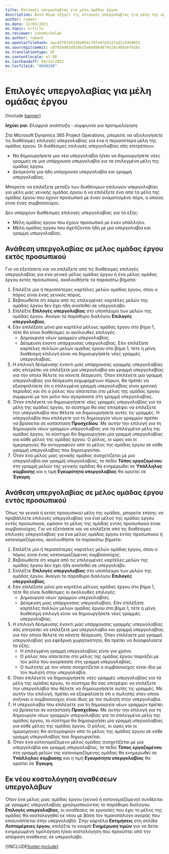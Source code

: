```yaml
---
title: Επιλογές υπεργολαβίας για μέλη ομάδας έργου
description: Αυτό θέμα εξηγεί τις επιλογές υπεργολαβίας για μέλη της ομάδας έργου στο Microsoft Dynamics 365 Project Operations.
author: rumant
ms.date: 12/03/2021
ms.topic: article
ms.reviewer: johnmichalak
ms.author: rumant
ms.openlocfilehash: aacd2f97d3120a854c78fe87e512fad1c43b9651
ms.sourcegitcommit: c0792bd65d92db25e0e8864879a19c4b93efb10c
ms.translationtype: HT
ms.contentlocale: el-GR
ms.lasthandoff: 04/14/2022
ms.locfileid: "8600190"
---
```

# <a name="subcontracting-options-for-project-team-members"></a>Επιλογές υπεργολαβίας για μέλη ομάδας έργου

[!include [banner](../../includes/dataverse-preview.md)]

_**Ισχύει για:** Ελαφριά ανάπτυξη - συμφωνία για προτιμολόγηση_

Στο Microsoft Dynamics 365 Project Operations, μπορείτε να αξιολογήσετε τις διαθέσιμες επιλογές υπεργολαβίας για ένα ή περισσότερα μέλη της ομάδας έργου. Οι διαθέσιμες επιλογές υπεργολαβίας σάς επιτρέπουν:

- Να δημιουργήσετε μια νέα υπεργολαβία ή/και να δημιουργήσετε νέες γραμμές σε μια υπάρχουσα υπεργολαβία για τα επιλεγμένα μέλη της ομάδας έργου. 
- Δεσμεύστε μια ήδη υπάρχουσα υπεργολαβία και γραμμή υπεργολαβίας. 

Μπορείτε να επιλέξετε μεταξύ των διαθέσιμων επιλογών υπεργολαβίας για μέλη μιας γενικής ομάδας έργου ή να επιλέξετε ένα από τα μέλη της ομάδας έργου που έχουν προσωπικό με έναν ονοματισμένο πόρο, ο οποίος είναι ένας συμβασιούχος. 

Δεν υπάρχουν διαθέσιμες επιλογές υπεργολαβίας για τα εξής:

- Μέλη ομάδας έργου που έχουν προσωπικό με έναν υπάλληλο. 
- Μέλη ομάδας έργου που σχετίζονται ήδη με μια υπεργολαβία και γραμμή υπεργολαβίας. 

## <a name="subcontracting-an-unstaffed-project-team-member"></a>Ανάθεση υπεργολαβίας σε μέλος ομάδας έργου εκτός προσωπικού

Για να εξετάσετε και να επιλέξετε από τις διαθέσιμες επιλογές υπεργολαβίας για ένα γενικό μέλος ομάδας έργου ή ένα μέλος ομάδας έργου εκτός προσωπικού, ακολουθήστε τα παρακάτω βήματα:

1. Επιλέξτε μία ή περισσότερες καρτέλες μελών ομάδας έργου, όπου ο πόρος είναι ένας γενικός πόρος.
2. Βεβαιωθείτε ότι καμία από τις επιλεγμένες καρτέλες μελών της ομάδας έργου δεν έχει ήδη ανατεθεί σε υπεργολάβο. 
3. Επιλέξτε **Επιλογές υπεργολαβίας** στο υποπλέγμα των μελών της ομάδας έργου. Ανοίγει το παράθυρο διαλόγου **Επιλογές υπεργολαβίας**. 
4. Εάν επιλέξατε μόνο μία καρτέλα μέλους ομάδας έργου στο βήμα 1, τότε θα είναι διαθέσιμες οι ακόλουθες επιλογές:
    - Δημιουργία νέων γραμμών υπεργολαβίας. 
    - Δέσμευση έναντι υπάρχουσας υπεργολαβίας. Εάν επιλέξατε καρτέλες πολλών μελών ομάδας έργου στο βήμα 1, τότε η μόνη διαθέσιμη επιλογή είναι να δημιουργήσετε νέες γραμμές υπεργολαβίας.
5. Η επιλογή δέσμευσης έναντι μιας υπάρχουσας γραμμής υπεργολαβίας σάς επιτρέπει να επιλέξετε μια υπεργολαβία και γραμμή υπεργολαβίας για την οποία θέλετε να κάνετε δέσμευση. Όταν επιλέγετε μια γραμμή υπεργολαβίας για δέσμευση εκχωρημένων πόρων, θα πρέπει να εξασφαλίσετε ότι η επιλεγμένη γραμμή υπεργολαβίας είναι χρονική περίοδος και ότι ο ρόλος που απαιτείται στο μέλος της ομάδας έργου συμφωνεί με τον ρόλο που αγοράσατε στη γραμμή υπεργολαβίας.
6. Όταν επιλέγετε να δημιουργήσετε νέες γραμμές υπεργολαβίας για τα μέλη της ομάδας έργου, το σύστημα θα σας επιτρέψει να επιλέξετε την υπεργολαβία που θέλετε να δημιουργήσετε αυτές τις γραμμές. Η υπεργολαβία που επιλέγετε για τη δημιουργία νέων γραμμών πρέπει να βρίσκεται σε κατάσταση **Προσχεδίου**. Με αυτήν την επιλογή για τη δημιουργία νέων γραμμών υπεργολαβίας για τα επιλεγμένα μέλη της ομάδας έργου, το σύστημα θα δημιουργήσει μία γραμμή υπεργολαβίας για κάθε μέλος της ομάδας έργου. Ο ρόλος, οι ώρες και οι ημερομηνίες θα αντιγραφούν από το μέλος της ομάδας έργου σε κάθε γραμμή υπεργολαβίας που δημιουργείται. 
7. Όταν ένα μέλος μιας γενικής ομάδας συσχετίζεται με μια υπεργολαβία και γραμμή υπεργολαβίας, το πεδίο **Τύπος εργαζομένου** στη γραμμή μελών της γενικής ομάδας θα ενημερωθεί σε **Υπάλληλος σύμβασης** και η τιμή **Εγκυρότητα υπεργολαβίας** θα οριστεί σε **Έγκυρη**.

## <a name="subcontracting-a-staffed-project-team-member"></a>Ανάθεση υπεργολαβίας σε μέλος ομάδας έργου εντός προσωπικού

Όπως τα γενικά ή εκτός προσωπικού μέλη της ομάδας, μπορείτε επίσης να προβάλλετε επιλογές υπεργολαβίας για ένα μέλος της ομάδας έργου εντός προσωπικού, εφόσον το μέλος της ομάδας εντός προσωπικού είναι συμβασιούχος. Για να εξετάσετε και να επιλέξετε από τις διαθέσιμες επιλογές υπεργολαβίας για ένα μέλος ομάδας έργου εντός προσωπικού ή κατονομαζόμενου, ακολουθήστε τα παρακάτω βήματα:

1. Επιλέξτε μία ή περισσότερες καρτέλες μελών ομάδας έργου, όπου ο πόρος είναι ένας κατονομαζόμενος συμβασιούχος.
2. Βεβαιωθείτε ότι καμία από τις επιλεγμένες καρτέλες μελών της ομάδας έργου δεν έχει ήδη ανατεθεί σε υπεργολάβο. 
3. Επιλέξτε **Επιλογές υπεργολαβίας** στο υποπλέγμα των μελών της ομάδας έργου. Ανοίγει το παράθυρο διαλόγου **Επιλογές υπεργολαβίας**. 
4. Εάν επιλέξατε μόνο μία καρτέλα μέλους ομάδας έργου στο βήμα 1, τότε θα είναι διαθέσιμες οι ακόλουθες επιλογές:
      - Δημιουργία νέων γραμμών υπεργολαβίας.
      - Δέσμευση μιας υπάρχουσας υπεργολαβίας.
  Εάν επιλέξατε καρτέλες πολλών μελών ομάδας έργου στο βήμα 1, τότε η μόνη διαθέσιμη επιλογή είναι να δημιουργήσετε νέες γραμμές υπεργολαβίας.
5. Η επιλογή δέσμευσης έναντι μιας υπάρχουσας γραμμής υπεργολαβίας σάς επιτρέπει να επιλέξετε μια υπεργολαβία και γραμμή υπεργολαβίας για την οποία θέλετε να κάνετε δέσμευση. Όταν επιλέγετε μια γραμμή υπεργολαβίας για εφεδρική χωρητικότητα, θα πρέπει να διασφαλίσετε τα εξής:
      - Η επιλεγμένη γραμμή υπεργολαβίας είναι για χρόνο. 
      - Ο ρόλος που απαιτείται στο μέλος της ομάδας έργου ταιριάζει με τον ρόλο που αγοράσατε στη γραμμή υπεργολαβίας. 
      - Ο πωλητής με τον οποίο συσχετίζεται ο συμβασιούχος είναι ίδιο με τον πωλητή στην υπεργολαβία.
6. Όταν επιλέγετε να δημιουργήσετε νέες γραμμές υπεργολαβίας για τα μέλη της ομάδας έργου, το σύστημα θα σας επιτρέψει να επιλέξετε την υπεργολαβία που θέλετε να δημιουργήσετε αυτές τις γραμμές. Με αυτήν την επιλογή, πρέπει να εξαφαλίσετε ότι ο πωλητής στον οποίο ανήνκει ο συμβασιούχος είναι ίδιος με τον πωλητή στην υπεργολαβία. 
7. Η υπεργολαβία που επιλέγετε για τη δημιουργία νέων γραμμών πρέπει να βρίσκεται σε κατάσταση **Προσχεδίου**. Με αυτήν την επιλογή για τη δημιουργία νέων γραμμών υπεργολαβίας για τα επιλεγμένα μέλη της ομάδας έργου, το σύστημα θα δημιουργήσει μία γραμμή υπεργολαβίας για κάθε μέλος της ομάδας έργου. Ο ρόλος, οι ώρες και οι ημερομηνίες θα αντιγραφούν από το μέλος της ομάδας έργου σε κάθε γραμμή υπεργολαβίας που δημιουργείται.  
8. Όταν ένα κατονομαζόμενο μέλος ομάδας συσχετίζεται με μια υπεργολαβία και γραμμή υπεργολαβίας, το πεδίο **Τύπος εργαζομένου** στη γραμμή μελών της κατονομαζόμενης ομάδας θα ενημερωθεί σε **Υπάλληλος σύμβασης** και η τιμή **Εγκυρότητα υπεργολαβίας** θα οριστεί σε **Έγκυρη**.

## <a name="re-costing-subcontractor-assignments"></a>Εκ νέου κοστολόγηση αναθέσεων υπεργολάβων

Όταν ένα μέλος μιας ομάδας έργου (γενικό ή κατονομαζόμενο) συνδέεται με γραμμές υπεργολαβίας χρησιμοποιώντας το παράθυρο διαλόγου **Επιλογές υπεργολαβίας**, οι αναθέσεις σε εργασίες που έχει το μέλος της ομάδας θα κοστολογηθεί εκ νέου με βάση τον τιμοκατάλογο αγοράς που επισυνάπτεται στην υπεργολαβία. Στην καρτέλα **Εκτιμήσεις** στη σελίδα **Λεπτομέρειες έργου**, επιλέξτε το κουμπί **Ενημέρωση τιμών** για να δείτε ενημερωμένη τιμολόγηση ή/και κοστολόγηση που προκύπτει από την απόφαση ανάθεσης σε υπεργολάβο.

[!INCLUDE[footer-include](../../includes/footer-banner.md)]
